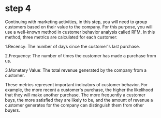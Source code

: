 # step 4

Continuing with marketing activities, in this step, you will need to group customers based on their value to the company. For this purpose, you will use a well-known method in customer behavior analysis called RFM. In this method, three metrics are calculated for each customer:

1.Recency: The number of days since the customer's last purchase.

2.Frequency: The number of times the customer has made a purchase from us.

3.Monetary Value: The total revenue generated by the company from a customer.

These metrics represent important indicators of customer behavior. For example, the more recent a customer's purchase, the higher the likelihood that they will make another purchase. The more frequently a customer buys, the more satisfied they are likely to be, and the amount of revenue a customer generates for the company can distinguish them from other buyers.
